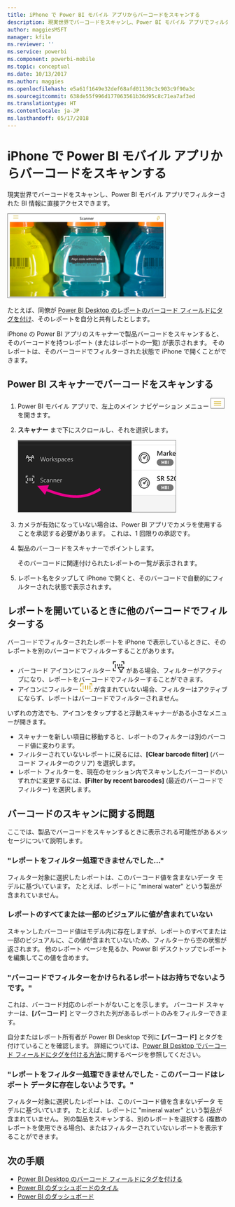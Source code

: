 ```yaml
---
title: iPhone で Power BI モバイル アプリからバーコードをスキャンする
description: 現実世界でバーコードをスキャンし、Power BI モバイル アプリでフィルターされた BI 情報に直接アクセスできます。
author: maggiesMSFT
manager: kfile
ms.reviewer: ''
ms.service: powerbi
ms.component: powerbi-mobile
ms.topic: conceptual
ms.date: 10/13/2017
ms.author: maggies
ms.openlocfilehash: e5a61f1649e32def68afd01130c3c903c9f90a3c
ms.sourcegitcommit: 638de55f996d177063561b36d95c8c71ea7af3ed
ms.translationtype: HT
ms.contentlocale: ja-JP
ms.lasthandoff: 05/17/2018
---
```

# <a name="scan-a-barcode-with-your-iphone-from-the-power-bi-mobile-app"></a>iPhone で Power BI モバイル アプリからバーコードをスキャンする
現実世界でバーコードをスキャンし、Power BI モバイル アプリでフィルターされた BI 情報に直接アクセスできます。

![](media/mobile-apps-scan-barcode-iphone/power-bi-barcode-scanner.png)

たとえば、同僚が [Power BI Desktop のレポートのバーコード フィールドにタグを付け](desktop-mobile-barcodes.md)、そのレポートを自分と共有したとします。 

iPhone の Power BI アプリのスキャナーで製品バーコードをスキャンすると、そのバーコードを持つレポート (またはレポートの一覧) が表示されます。 そのレポートは、そのバーコードでフィルターされた状態で iPhone で開くことができます。

## <a name="scan-a-barcode-with-the-power-bi-scanner"></a>Power BI スキャナーでバーコードをスキャンする
1. Power BI モバイル アプリで、左上のメイン ナビゲーション メニュー ![](media/mobile-apps-scan-barcode-iphone/pbi_iph_navmenu.png) を開きます。 
2. **スキャナー** まで下にスクロールし、それを選択します。 
   
    ![](media/mobile-apps-scan-barcode-iphone/power-bi-scanner.png)
3. カメラが有効になっていない場合は、Power BI アプリでカメラを使用することを承認する必要があります。 これは、1 回限りの承認です。 
4. 製品のバーコードをスキャナーでポイントします。 
   
    そのバーコードに関連付けられたレポートの一覧が表示されます。
5. レポート名をタップして iPhone で開くと、そのバーコードで自動的にフィルターされた状態で表示されます。

## <a name="filter-by-other-barcodes-while-in-a-report"></a>レポートを開いているときに他のバーコードでフィルターする
バーコードでフィルターされたレポートを iPhone で表示しているときに、そのレポートを別のバーコードでフィルターすることがあります。

* バーコード アイコンにフィルター ![](media/mobile-apps-scan-barcode-iphone/power-bi-barcode-filtered-icon-black.png) がある場合、フィルターがアクティブになり、レポートをバーコードでフィルターすることができます。 
* アイコンにフィルター ![](media/mobile-apps-scan-barcode-iphone/power-bi-barcode-unfiltered-icon.png) が含まれていない場合、フィルターはアクティブにならず、レポートはバーコードでフィルターされません。 

いずれの方法でも、アイコンをタップすると浮動スキャナーがある小さなメニューが開きます。

* スキャナーを新しい項目に移動すると、レポートのフィルターは別のバーコード値に変わります。 
* フィルターされていないレポートに戻るには、**[Clear barcode filter]** (バーコード フィルターのクリア) を選択します。
* レポート フィルターを、現在のセッション内でスキャンしたバーコードのいずれかに変更するには、**[Filter by recent barcodes]** (最近のバーコードでフィルター) を選択します。

## <a name="issues-with-scanning-a-barcode"></a>バーコードのスキャンに関する問題
ここでは、製品でバーコードをスキャンするときに表示される可能性があるメッセージについて説明します。

### <a name="couldnt-filter-report"></a>"レポートをフィルター処理できませんでした..."
フィルター対象に選択したレポートは、このバーコード値を含まないデータ モデルに基づいています。 たとえば、レポートに "mineral water" という製品が含まれていません。  

### <a name="allsome-of-the-visuals-in-the-report-dont-contain-any-value"></a>レポートのすべてまたは一部のビジュアルに値が含まれていない
スキャンしたバーコード値はモデル内に存在しますが、レポートのすべてまたは一部のビジュアルに、この値が含まれていないため、フィルターから空の状態が返されます。 他のレポート ページを見るか、Power BI デスクトップでレポートを編集してこの値を含めます。 

### <a name="looks-like-you-dont-have-any-reports-that-can-be-filtered-by-barcodes"></a>"バーコードでフィルターをかけられるレポートはお持ちでないようです。"
これは、バーコード対応のレポートがないことを示します。 バーコード スキャナーは、**[バーコード]** とマークされた列があるレポートのみをフィルターできます。  

自分またはレポート所有者が Power BI Desktop で列に **[バーコード]** とタグを付けていることを確認します。 詳細については、[Power BI Desktop でバーコード フィールドにタグを付ける方法](desktop-mobile-barcodes.md)に関するページを参照してください。

### <a name="couldnt-filter-report---looks-like-this-barcode-doesnt-exist-in-the-report-data"></a>"レポートをフィルター処理できませんでした - このバーコードはレポート データに存在しないようです。"
フィルター対象に選択したレポートは、このバーコード値を含まないデータ モデルに基づいています。 たとえば、レポートに "mineral water" という製品が含まれていません。 別の製品をスキャンする、別のレポートを選択する (複数のレポートを使用できる場合)、またはフィルターされていないレポートを表示することができます。 

## <a name="next-steps"></a>次の手順
* [Power BI Desktop のバーコード フィールドにタグを付ける](desktop-mobile-barcodes.md)
* [Power BI のダッシュボードのタイル](service-dashboard-tiles.md)
* [Power BI のダッシュボード](service-dashboards.md)

